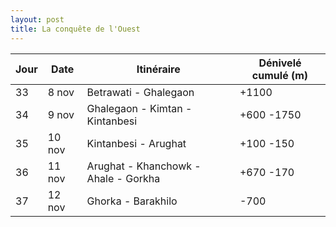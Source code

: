 ```yaml
---
layout: post
title: La conquête de l'Ouest
---
```





Jour | Date | Itinéraire | Dénivelé cumulé (m)
--- | --- | --- | --- 
33 | 8 nov | Betrawati - Ghalegaon | +1100
34 | 9 nov | Ghalegaon - Kimtan - Kintanbesi | +600 -1750
35 | 10 nov | Kintanbesi - Arughat | +100 -150
36 | 11 nov | Arughat - Khanchowk - Ahale - Gorkha | +670 -170
37 | 12 nov | Ghorka - Barakhilo | -700
